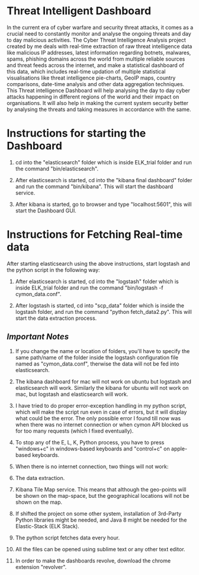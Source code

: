 # Threat Intelligent Dashboard
In the current era of cyber warfare and security threat attacks, it comes as a crucial need to constantly monitor and analyse the ongoing threats and day to day malicious activities. The Cyber Threat Intelligence Analysis project created by me deals with real-time extraction of raw threat intelligence data like malicious IP addresses, latest information regarding botnets, malwares, spams, phishing domains across the world from multiple reliable sources and threat feeds across the internet, and make a statistical dashboard of this data, which includes real-time updation of multiple statistical visualisations like threat intelligence pie-charts, GeoIP maps, country comparisons, date-time analysis and other data aggregation techniques. This Threat intelligence Dashboard will help analysing the day to day cyber attacks happening in different regions of the world and their impact on organisations. It will also help in making the current system security better by analysing the threats and taking measures in accordance with the same.

# Instructions for starting the Dashboard

1. cd into the &quot;elasticsearch&quot; folder which is inside ELK\_trial folder and run the command &quot;bin/elasticsearch&quot;.

2. After elasticsearch is started, cd into the &quot;kibana final dashboard&quot; folder and run the command &quot;bin/kibana&quot;. This will start the dashboard service.

3. After kibana is started, go to browser and type &quot;localhost:5601&quot;, this will start the Dashboard GUI.

# Instructions for Fetching Real-time data

After starting elasticsearch using the above instructions, start logstash and the python script in the following way:

1. After elasticsearch is started, cd into the &quot;logstash&quot; folder which is inside ELK\_trial folder and run the command &quot;bin/logstash -f cymon\_data.conf&quot;.

2. After logstash is started, cd into &quot;scp\_data&quot; folder which is inside the logstash folder, and run the command &quot;python fetch\_data2.py&quot;. This will start the data extraction process.

## _Important Notes_

1. If you change the name or location of folders, you&#39;ll have to specify the same path/name of the folder inside the logstash configuration file named as &quot;cymon\_data.conf&quot;, therwise the data will not be fed into elasticsearch.

3. The kibana dashboard for mac will not work on ubuntu but logstash and elasticsearch will work. Similarly the kibana for ubuntu will not work on mac, but logstash and elasticsearch will work.

4. I have tried to do proper error-exception handling in my python script, which will make the script run even in case of errors, but it will display what could be the error. The only possible error I found till now was when there was no internet connection or when cymon API blocked us for too many requests (which I fixed eventually).

5. To stop any of the E, L, K, Python process, you have to press &quot;windows+c&quot; in windows-based keyboards and &quot;control+c&quot; on apple-based keyboards.

6. When there is no internet connection, two things will not work:
  1. The data extraction.
  2. Kibana Tile Map service. This means that although the geo-points will be shown on the map-space, but the geographical locations will not be shown on the map.

7. If shifted the project on some other system, installation of 3rd-Party Python libraries might be needed, and Java 8 might be needed for the Elastic-Stack (ELK Stack).

8. The python script fetches data every hour.

9. All the files can be opened using sublime text or any other text editor.

10. In order to make the dashboards revolve, download the chrome extension &quot;revolver&quot;.
